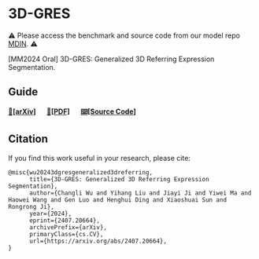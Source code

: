 # 3D-GRES
⚠️ Please access the benchmark and source code from our model repo [MDIN](https://github.com/sosppxo/MDIN). ⚠️

[MM2024 Oral] 3D-GRES: Generalized 3D Referring Expression Segmentation.

## Guide
**[🔗[arXiv]](https://arxiv.org/abs/2407.20664)** &emsp; 
**[📄[PDF]](https://arxiv.org/pdf/2407.20664)** &emsp;
**[⌨️[Source Code]](https://github.com/sosppxo/MDIN)** &emsp;

## Citation

If you find this work useful in your research, please cite:

```
@misc{wu20243dgresgeneralized3dreferring,
      title={3D-GRES: Generalized 3D Referring Expression Segmentation}, 
      author={Changli Wu and Yihang Liu and Jiayi Ji and Yiwei Ma and Haowei Wang and Gen Luo and Henghui Ding and Xiaoshuai Sun and Rongrong Ji},
      year={2024},
      eprint={2407.20664},
      archivePrefix={arXiv},
      primaryClass={cs.CV},
      url={https://arxiv.org/abs/2407.20664}, 
}
```
